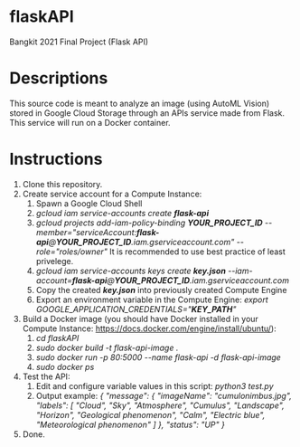 # flaskAPI
 Bangkit 2021 Final Project (Flask API)
# Descriptions
 This source code is meant to analyze an image (using AutoML Vision) stored in Google Cloud Storage through an APIs service made from Flask. This service will run on a Docker container.
# Instructions
 1. Clone this repository.
 2. Create service account for a Compute Instance:
     1. Spawn a Google Cloud Shell
     2. _gcloud iam service-accounts create **flask-api**_
     3. _gcloud projects add-iam-policy-binding **YOUR_PROJECT_ID** --member="serviceAccount:**flask-api**@**YOUR_PROJECT_ID**.iam.gserviceaccount.com" --role="roles/owner"_
        It is recommended to use best practice of least privelege.
     4. _gcloud iam service-accounts keys create **key.json** --iam-account=**flask-api**@**YOUR_PROJECT_ID**.iam.gserviceaccount.com_
     5. Copy the created _**key.json**_ into previously created Compute Engine
     6. Export an environment variable in the Compute Engine:
        _export GOOGLE_APPLICATION_CREDENTIALS="**KEY_PATH**"_
 3. Build a Docker image (you should have Docker installed in your Compute Instance: https://docs.docker.com/engine/install/ubuntu/):
     1. _cd flaskAPI_
     2. _sudo docker build -t flask-api-image ._
     3. _sudo docker run -p 80:5000 --name flask-api -d flask-api-image_
     4. _sudo docker ps_
 4. Test the API:
     1. Edit and configure variable values in this script:
        _python3 test.py_
     2. Output example:
         *{
           "message": {
             "imageName": "cumulonimbus.jpg",
             "labels": [
               "Cloud",
               "Sky",
               "Atmosphere",
               "Cumulus",
               "Landscape",
               "Horizon",
               "Geological phenomenon",
               "Calm",
               "Electric blue",
               "Meteorological phenomenon"
             ]
           },
           "status": "UP"
         }*
 5. Done.
